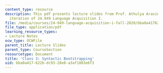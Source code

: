 ```yaml
---
content_type: resource
description: This pdf presents lecture slides from Prof. Athulya Aravind's fall 2020
  iteration of 24.949 Language Acquisition I.
file: /media/courses/24-949-language-acquisition-i-fall-2020/bba0a417622bdc9328e8a3af1803e6f3_MIT24_949f20_lec3.pdf
file_type: application/pdf
learning_resource_types:
- Lecture Notes
ocw_type: OCWFile
parent_title: Lecture Slides
parent_type: CourseSection
resourcetype: Document
title: 'Class 3: Syntactic Bootstrapping'
uid: bba0a417-622b-dc93-28e8-a3af1803e6f3
---
```

